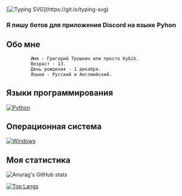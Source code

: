 [![Typing SVG](https://readme-typing-svg.herokuapp.com?color=%e292ee&lines=Привет!+Меня+зовут+Гриша+или+Kybik!)](https://git.io/typing-svg)

### Я пишу ботов для приложения Discord на языке Pyhon

## Обо мне
             Имя - Григорий Трошкин или просто Kybik.
             Возраст - 13.
             День рождения - 1 декабря.
             Языки - Русский и Англиийский.
             

## Языки программирования
  [![Python](https://img.shields.io/badge/python-3670A0?style=for-the-badge&logo=python&logoColor=ffdd54)](https://www.python.org/)

## Операционная система
  [![Windows](https://img.shields.io/badge/Windows-0078D6?style=for-the-badge&logo=windows&logoColor=white)](https://www.microsoft.com/en-us/windows)

## Моя статистика
![Anurag's GitHub stats](https://github-readme-stats.vercel.app/api?username=Kybikcube&theme=tokyonight&show_icons=true&title_color=gruvbox)

[![Top Langs](https://github-readme-stats.vercel.app/api/top-langs/?username=Kybikcube&layout=donut&theme=tokyonight)](https://github.com/anuraghazra/github-readme-stats)


